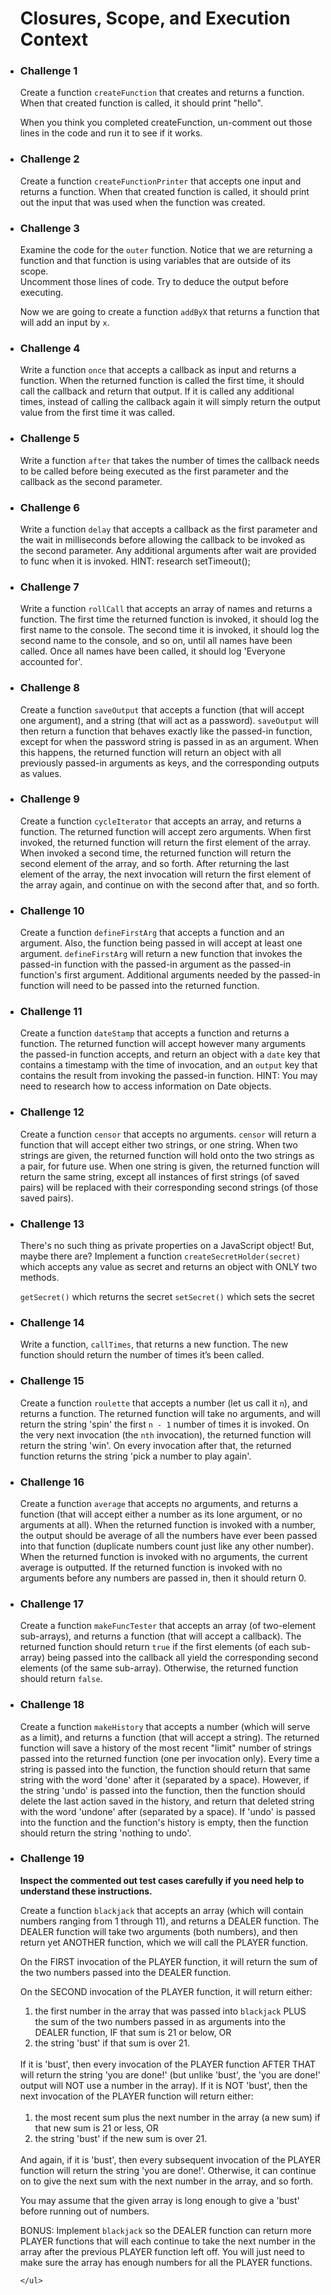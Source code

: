 <ul id="instruct">
      <h1>Closures, Scope, and Execution Context</h1>

<li>

  <h3>Challenge 1</h3>

Create a function <code>createFunction</code> that creates and returns a function. When that created function is called, it should print "hello".

When you think you completed createFunction, un-comment out those lines in the code and run it to see if it works.

</li>

<li>

  <h3>Challenge 2</h3>

Create a function <code>createFunctionPrinter</code> that accepts one input and returns a function. When that created function is called, it should print out the input that was used when the function was created.

</li>

<li>

  <h3>Challenge 3</h3>

Examine the code for the <code>outer</code> function. Notice that we are returning a function and that function is using variables that are outside of its scope.<br/>
Uncomment those lines of code. Try to deduce the output before executing.

Now we are going to create a function <code>addByX</code> that returns a function that will add an input by <code>x</code>.

</li>

<li>

  <h3>Challenge 4</h3>

Write a function <code>once</code> that accepts a callback as input and returns a function. When the returned function is called the first time, it should call the callback and return that output. If it is called any additional times, instead of calling the callback again it will simply return the output value from the first time it was called.

</li>

<li>

  <h3>Challenge 5</h3>

Write a function <code>after</code> that takes the number of times the callback needs to be called before being executed as the first parameter and the callback as the second parameter.

</li>

<li>

  <h3>Challenge 6</h3>

Write a function <code>delay</code> that accepts a callback as the first parameter and the wait in milliseconds before allowing the callback to be invoked as the second parameter. Any additional arguments after wait are provided to func when it is invoked. HINT: research setTimeout();

</li>

<li>

  <h3>Challenge 7</h3>

Write a function <code>rollCall</code> that accepts an array of names and returns a function. The first time the returned function is invoked, it should log the first name to the console. The second time it is invoked, it should log the second name to the console, and so on, until all names have been called. Once all names have been called, it should log 'Everyone accounted for'.

</li>

<li>
  
  <h3>Challenge 8</h3>
  
  Create a function <code>saveOutput</code> that accepts a function (that will accept one argument), and a string (that will act as a password). <code>saveOutput</code> will then return a function that behaves exactly like the passed-in function, except for when the password string is passed in as an argument. When this happens, the returned function will return an object with all previously passed-in arguments as keys, and the corresponding outputs as values.
  
</li>

<li>
  
  <h3>Challenge 9</h3>
  
  Create a function <code>cycleIterator</code> that accepts an array, and returns a function. The returned function will accept zero arguments. When first invoked, the returned function will return the first element of the array. When invoked a second time, the returned function will return the second element of the array, and so forth. After returning the last element of the array, the next invocation will return the first element of the array again, and continue on with the second after that, and so forth.
  
</li>

<li>
  
  <h3>Challenge 10</h3>
  
  Create a function <code>defineFirstArg</code> that accepts a function and an argument. Also, the function being passed in will accept at least one argument. <code>defineFirstArg</code> will return a new function that invokes the passed-in function with the passed-in argument as the passed-in function's first argument. Additional arguments needed by the passed-in function will need to be passed into the returned function.
  
</li>

<li>
  
  <h3>Challenge 11</h3>
  
  Create a function <code>dateStamp</code> that accepts a function and returns a function. The returned function will accept however many arguments the passed-in function accepts, and return an object with a <code>date</code> key that contains a timestamp with the time of invocation, and an <code>output</code> key that contains the result from invoking the passed-in function. HINT: You may need to research how to access information on Date objects.
  
</li>

<li>
  
  <h3>Challenge  12</h3>
  
  Create a function <code>censor</code> that accepts no arguments. <code>censor</code> will return a function that will accept either two strings, or one string. When two strings are given, the returned function will hold onto the two strings as a pair, for future use. When one string is given, the returned function will return the same string, except all instances of first strings (of saved pairs) will be replaced with their corresponding second strings (of those saved pairs).
  
</li>

<li>
  
  <h3>Challenge 13</h3>
  There's no such thing as private properties on a JavaScript object! But, maybe there are?
  Implement a function <code>createSecretHolder(secret)</code> which accepts any value as secret and returns an object with ONLY two methods.

<code>getSecret()</code> which returns the secret
<code>setSecret()</code> which sets the secret

</li>

<li>
  
  <h3>Challenge 14</h3>
  
  Write a function, <code>callTimes</code>, that returns a new function. The new function should return the number of times it’s been called.
  
</li>

<li>
  
  <h3>Challenge 15</h3>
  
  Create a function <code>roulette</code> that accepts a number (let us call it <code>n</code>), and returns a function. The returned function will take
  no arguments, and will return the string 'spin' the first <code>n - 1</code> number of times it is invoked. On the very next invocation (the <code>nth</code>
  invocation), the returned function will return the string 'win'. On every invocation after that, the returned function returns the string 'pick a number to play again'.
  
</li>

<li>
  
  <h3>Challenge 16</h3>

Create a function <code>average</code> that accepts no arguments, and returns a function (that will accept either a number as its lone argument, or no arguments
at all). When the returned function is invoked with a number, the output should be average of all the numbers have ever been passed into that function (duplicate
numbers count just like any other number). When the returned function is invoked with no arguments, the current average is outputted. If the returned function is
invoked with no arguments before any numbers are passed in, then it should return 0.

</li>

<li>
  
  <h3>Challenge 17</h3>
  
  Create a function <code>makeFuncTester</code> that accepts an array (of two-element sub-arrays), and returns a function (that will accept a callback). The returned
  function should return <code>true</code> if the first elements (of each sub-array) being passed into the callback all yield the corresponding second elements (of the
  same sub-array). Otherwise, the returned function should return <code>false</code>.
  
</li>

<li>
    
  <h3>Challenge 18</h3>

Create a function <code>makeHistory</code> that accepts a number (which will serve as a limit), and returns a function (that will accept a string). The returned
function will save a history of the most recent "limit" number of strings passed into the returned function (one per invocation only). Every time a string is passed into the function, the function should return that same string with the word 'done' after it (separated by a space). However, if the string 'undo' is passed into the function, then the function should delete the last action saved in the history, and return that deleted string with the word 'undone' after (separated by a space). If 'undo' is passed into the function and the function's history is empty, then the function should return the string 'nothing to undo'.

</li>

<li>
    
  <h3>Challenge 19</h3>

  <p><b>Inspect the commented out test cases carefully if you need help to understand these instructions.</b></p>
  Create a function <code>blackjack</code> that accepts an array (which will contain numbers ranging from 1 through 11), and returns a DEALER function.
  The DEALER function will take two arguments (both numbers), and then return yet ANOTHER function, which we will call the PLAYER function.
  <p>On the FIRST invocation of the PLAYER function, it will return the sum of the two numbers passed into the DEALER function.</p>
  <p>On the SECOND invocation of the PLAYER function, it will return either:</p>
  <ol>
  <li>
  the first number in the array that was passed into <code>blackjack</code> PLUS the sum of the two numbers passed in as arguments into the DEALER
  function, IF that sum is 21 or below, OR
  </li>
  <li>
  the string 'bust' if that sum is over 21.
  </li>
  </ol>
  <br>
  If it is 'bust', then every invocation of the PLAYER function AFTER THAT will return the string 'you are
  done!' (but unlike 'bust', the 'you are done!' output will NOT use a number in the array).
  If it is NOT 'bust', then the next invocation of the PLAYER function will return either:
  <br><br>
  <ol>
  <li>
  the most recent sum plus the next number in the array (a new sum) if that new sum is 21 or less, OR
  </li>
  <li>
  the string 'bust' if the new sum is over 21.
  </li>
  </ol>
  <br>
  And again, if it is 'bust', then every subsequent invocation of the PLAYER function will return the string 'you
  are done!'. Otherwise, it can continue on to give the next sum with the next number in the array, and so forth.
  <p>You may assume that the given array is long enough to give a 'bust' before running out of numbers.</p>
  <p>BONUS: Implement <code>blackjack</code> so the DEALER function can return more PLAYER functions that will each
  continue to take the next number in the array after the previous PLAYER function left off. You will just need to
  make sure the array has enough numbers for all the PLAYER functions.</p>

</li>

    </ul>
